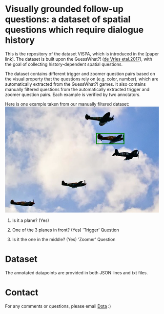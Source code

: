 

# Visually grounded follow-up questions: a dataset of spatial questions which require dialogue history
This is the repository of the dataset VISPA, which is introduced in the [paper link]. The dataset is built upon the GuessWhat?! ([de Vries etal.2017](https://arxiv.org/abs/1611.08481)), with the goal of collecting history-dependent spatial questions. 

The dataset contains different trigger and zoomer question pairs based on the visual property that the questions rely on (e.g. color, number), which are automatically extracted from the GuessWhat?! games. It also contains manually filtered questions from the automatically extracted trigger and zoomer question pairs. Each example is verified by two annotators.

Here is one example taken from our manually filtered dataset: ![alt text](/example/plane_example.PNG)

1. Is it a plane? (Yes)

2. One of the 3 planes in front? (Yes)  'Trigger' Question

3. Is it the one in the middle? (Yes) 'Zoomer' Question

# Dataset 
The annotated datapoints are provided in both JSON lines and txt files. 
# Contact
For any comments or questions, please email [Dota](mailto:tianai.dong@studenti.unitn.it) :)
